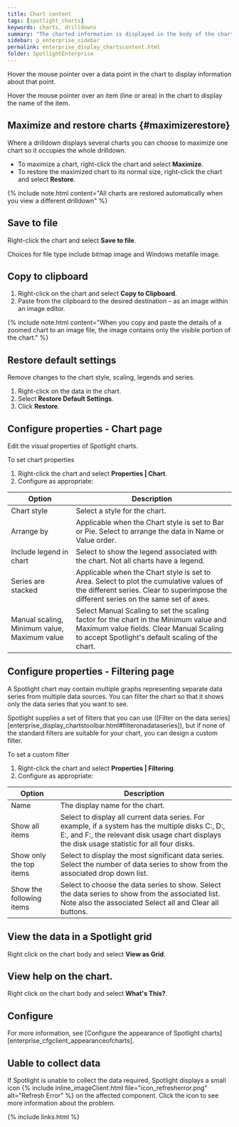```yaml
---
title: Chart content
tags: [spotlight_charts]
keywords: charts, drilldowns
summary: "The charted information is displayed in the body of the chart."
sidebar: p_enterprise_sidebar
permalink: enterprise_display_chartscontent.html
folder: SpotlightEnterprise
---
```



Hover the mouse pointer over a data point in the chart to display information about that point.

Hover the mouse pointer over an item (line or area) in the chart to display the name of the item.




## Maximize and restore charts {#maximizerestore}

Where a drilldown displays several charts you can choose to maximize one chart so it occupies the whole drilldown.

* To maximize a chart, right-click the chart and select **Maximize**.
* To restore the maximized chart to its normal size, right-click the chart and select **Restore**.

{% include note.html content="All charts are restored automatically when you view a different drilldown" %}

## Save to file

Right-click the chart and select **Save to file**.

Choices for file type include bitmap image and Windows metafile image.


## Copy to clipboard

1. Right-click on the chart and select **Copy to Clipboard**.
2. Paste from the clipboard to the desired destination – as an image within an image editor.

{% include note.html content="When you copy and paste the details of a zoomed chart to an image file, the image contains only the visible portion of the chart." %}


## Restore default settings

Remove changes to the chart style, scaling, legends and series.

1. Right-click on the data in the chart.
2. Select **Restore Default Settings**.
3. Click **Restore**.

## Configure properties - Chart page

Edit the visual properties of Spotlight charts.

To set chart properties

1. Right-click the chart and select **Properties \| Chart**.
2. Configure as appropriate:

Option | Description
-------|------------
Chart style | Select a style for the chart.
Arrange by | Applicable when the Chart style is set to Bar or Pie. Select to arrange the data in Name or Value order.
Include legend in chart | Select to show the legend associated with the chart. Not all charts have a legend.
Series are stacked | Applicable when the Chart style is set to Area. Select to plot the cumulative values of the different series. Clear to superimpose the different series on the same set of axes.
Manual scaling, Minimum value, Maximum value | Select Manual Scaling to set the scaling factor for the chart in the Minimum value and Maximum value fields. Clear Manual Scaling to accept Spotlight's default scaling of the chart.


## Configure properties - Filtering page

A Spotlight chart may contain multiple graphs representing separate data series from multiple data sources. You can filter the chart so that it shows only the data series that you want to see.

Spotlight supplies a set of filters that you can use ([Filter on the data series][enterprise_display_chartstoolbar.html#filteronadataseries]), but if none of the standard filters are suitable for your chart, you can design a custom filter.

To set a custom filter

1. Right-click the chart and select **Properties \| Filtering**.
2. Configure as appropriate:

Option | Description
-------|------------
Name | The display name for the chart.
Show all items | Select to display all current data series. For example, if a system has the multiple disks C:, D:, E:, and F:, the relevant disk usage chart displays the disk usage statistic for all four disks.
Show only the top items | Select to display the most significant data series. Select the number of data series to show from the associated drop down list.
Show the following items | Select to choose the data series to show. Select the data series to show from the associated list. Note also the associated Select all and Clear all buttons.

## View the data in a Spotlight grid

Right click on the chart body and select  **View as Grid**.


## View help on the chart.

Right click on the chart body and select  **What's This?**.

## Configure

For more information, see [Configure the appearance of Spotlight charts][enterprise_cfgclient_appearanceofcharts].


## Uable to collect data

If Spotlight is unable to collect the data required, Spotlight displays a small icon {% include inline_imageClient.html file="icon_refresherror.png" alt="Refresh Error" %} on the affected component. Click the icon to see more information about the problem.

{% include links.html %}
